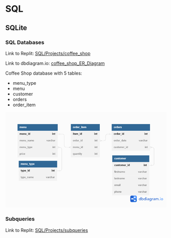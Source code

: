 # SQL

## SQLite

### SQL Databases

Link to Replit: [SQL/Projects/coffee_shop](https://replit.com/@NidkamolBoonyan/SQLProjects#coffee_shop/)

Link to dbdiagram.io: [coffee_shop_ER_Diagram](https://dbdiagram.io/d/63d263de296d97641d7c4736)

Coffee Shop database with 5 tables:
- menu_type
- menu
- customer
- orders
- order_item

![ER Diagram](./coffee_shop_ER_Diagram.png)

### Subqueries

Link to Replit: [SQL/Projects/subqueries](https://replit.com/@NidkamolBoonyan/SQLProjects#subqueries/)
